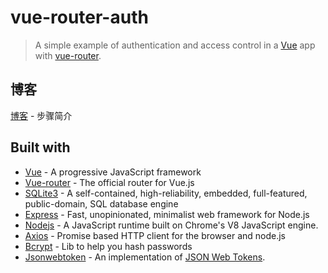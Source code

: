 # vue-router-auth
> A simple example of authentication and access control in a [Vue](https://vuejs.org/) app with [vue-router](https://router.vuejs.org/).

## 博客
[博客](https://www.cnblogs.com/chentianwei/p/10156459.html) - 步骤简介

## Built with
- [Vue](https://vuejs.org/) - A progressive JavaScript framework
- [Vue-router](https://router.vuejs.org/) - The official router for Vue.js
- [SQLite3](https://www.sqlite.org/index.html) - A self-contained, high-reliability, embedded, full-featured, public-domain, SQL database engine
- [Express](https://expressjs.com/) - Fast, unopinionated, minimalist web framework for Node.js
- [Nodejs](https://nodejs.org/en/) - A JavaScript runtime built on Chrome's V8 JavaScript engine.
- [Axios](https://github.com/axios/axios) - Promise based HTTP client for the browser and node.js
- [Bcrypt](https://www.npmjs.com/package/bcrypt) - Lib to help you hash passwords
- [Jsonwebtoken](https://www.npmjs.com/package/jsonwebtoken) - An implementation of [JSON Web Tokens](https://en.wikipedia.org/wiki/JSON_Web_Token).
